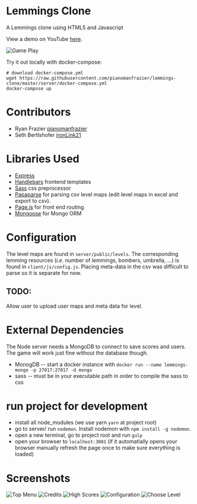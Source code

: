 # Lemmings Clone

A Lemmings clone using HTML5 and Javascript

View a demo on YouTube [here](https://youtu.be/knKsHbLo6Yc).

![Game Play](screenshots/screen5.png)

Try it out locally with docker-compose:

```
# download docker-compose.yml
wget https://raw.githubusercontent.com/pianomanfrazier/lemmings-clone/master/server/docker-compose.yml
docker-compose up
```

# Contributors
 - Ryan Frazier [pianomanfrazier](https://github.com/pianomanfrazier)
 - Seth Bertlshofer [ironLink21](https://github.com/ironlink21)

# Libraries Used

- [Express](https://expressjs.com)
- [Handlebars](handlebars.js) frontend templates
- [Sass](sass-lang.com) css preprocessor
- [Papaparse](papaparse.com) for parsing csv level maps (edit level maps in excel and export to csv).
- [Page.js](https://visionmedia.github.io/page.js/) for front end routing
- [Mongoose](mongoosejs.com) for Mongo ORM

# Configuration

The level maps are found in `server/public/levels`. The corresponding lemming resources (*i.e.* number of lemmings, bombers, umbrella, ...) is found in `client/js/config.js`. Placing meta-data in the csv was difficult to parse so it is separate for now.

## TODO:

Allow user to upload user maps and meta data for level.


# External Dependencies

The Node server needs a MongoDB to connect to save scores and users. The game will work just fine without the database though.

- MonogDB -- start a docker instance with `docker run --name lemmings-mongo -p 27017:27017 -d mongo`
- sass -- must be in your executable path in order to compile the sass to css


# run project for development

- install all node_modules (we use yarn `yarn` at project root)
- go to server/ run `nodemon`. Install nodemon with `npm install -g nodemon`.
- open a new terminal, go to project root and run `gulp`
- open your browser to `localhost:3001` (if it automatially opens your browser manually refresh the page once to make sure everything is loaded)

# Screenshots

![Top Menu](screenshots/screen1.png)
![Credits](screenshots/screen6.png)
![High Scores](screenshots/screen2.png)
![Configuration](screenshots/screen3.png)
![Choose Level](screenshots/screen4.png)
